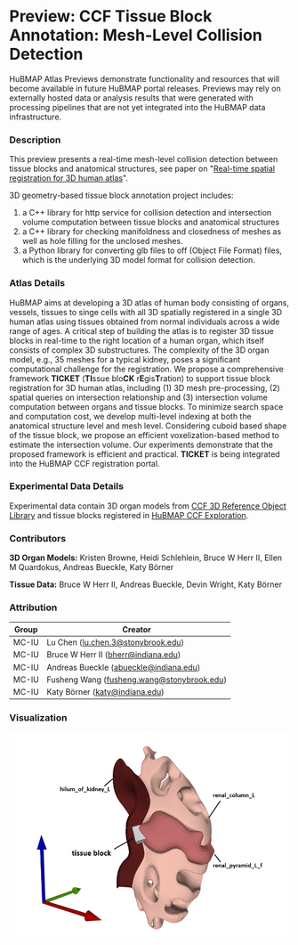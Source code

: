 #  Preview: CCF Tissue Block Annotation: Mesh-Level Collision Detection

HuBMAP Atlas Previews demonstrate functionality and resources that will become available in future HuBMAP portal releases. Previews may rely on externally hosted data or analysis results that were generated with processing pipelines that are not yet integrated into the HuBMAP data infrastructure.

### Description

This preview presents a real-time mesh-level collision detection between tissue blocks and anatomical structures, see paper on "[Real-time spatial registration for 3D human atlas](https://doi.org/10.1145/3557917.3567618)". 

3D geometry-based tissue block annotation project includes: 
1. a C++ library for http service for collision detection and intersection volume computation between tissue blocks and anatomical structures 
2. a C++ library for checking manifoldness and closedness of meshes as well as hole filling for the unclosed meshes.   
3. a Python library for converting glb files to off (Object File Format) files, which is the underlying 3D model format for collision detection.


### Atlas Details

HuBMAP aims at developing a 3D atlas of human body consisting of organs, vessels, tissues to singe cells with all 3D spatially registered in a single 3D human atlas using tissues obtained from normal individuals across a wide range of ages. A critical step of building the atlas is to register 3D tissue blocks in real-time to the right location of a human organ, which itself consists of complex 3D substructures. The complexity of the 3D organ model, e.g., 35 meshes for a typical kidney, poses a significant computational challenge for the registration. We propose a comprehensive framework **TICKET** (**TI**ssue blo**CK** r**E**gis**T**ration) to support tissue block registration for 3D human atlas, including (1) 3D mesh pre-processing, (2) spatial queries on intersection relationship and (3) intersection volume computation between organs and tissue blocks. To minimize search space and computation cost, we develop multi-level indexing at both the anatomical structure level and mesh level. Considering cuboid based shape of the tissue block, we propose an efficient voxelization-based method to estimate the intersection volume. Our experiments demonstrate that the proposed framework is efficient and practical. **TICKET** is being integrated into the HuBMAP CCF registration portal.

### Experimental Data Details

Experimental data contain 3D organ models from [CCF 3D Reference Object Library](https://hubmapconsortium.github.io/ccf/pages/ccf-3d-reference-library.html) and tissue blocks registered in [HuBMAP CCF Exploration](https://portal.hubmapconsortium.org/ccf-eui).

### Contributors

**3D Organ Models:** Kristen Browne, Heidi Schlehlein, Bruce W Herr II, Ellen M Quardokus, Andreas Bueckle, Katy Börner

**Tissue Data:** Bruce W Herr II, Andreas Bueckle, Devin Wright, Katy Börner

### Attribution

| Group  | Creator                            |
|--------|------------------------------------|
| MC-IU  | Lu Chen (lu.chen.3@stonybrook.edu) |
| MC-IU  | Bruce W Herr II (bherr@indiana.edu)     |
| MC-IU  | Andreas Bueckle (abueckle@indiana.edu) |
| MC-IU  | Fusheng Wang (fusheng.wang@stonybrook.edu) |
| MC-IU  | Katy Börner (katy@indiana.edu)     |


### Visualization

![Pilot Image](pilot4.png)
